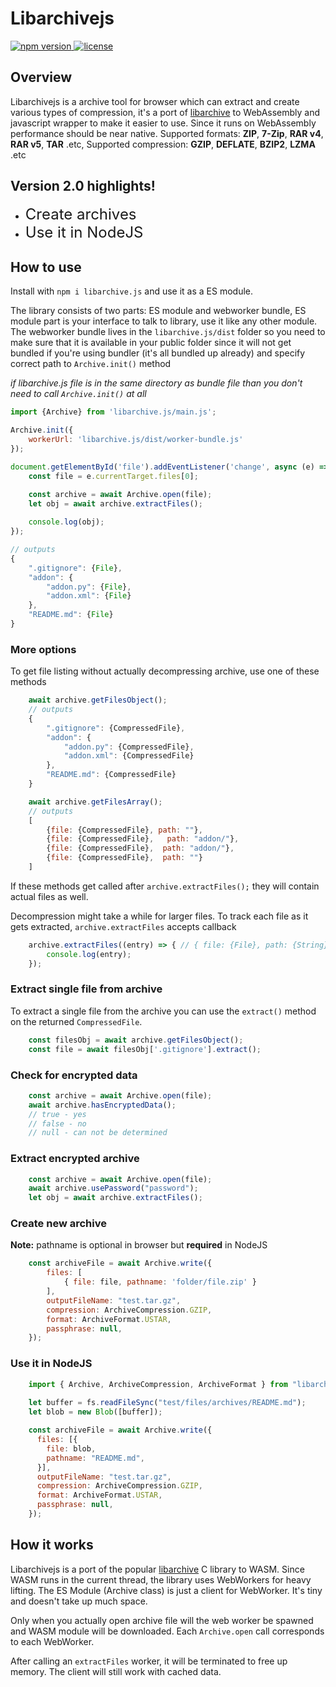 # Libarchivejs

<p align="left">
  <a href="https://www.npmjs.com/package/libarchive.js">
    <img src="https://img.shields.io/npm/v/libarchive.js.svg"
         alt="npm version">
  </a>
  <a href="https://github.com/nika-begiashvili/libarchivejs/blob/master/LICENSE">
    <img src="https://img.shields.io/npm/l/libarchive.js.svg"
         alt="license">
  </a>
</p>

## Overview

Libarchivejs is a archive tool for browser which can extract and create various types of compression, it's a port of [libarchive](https://github.com/libarchive/libarchive) to WebAssembly and javascript wrapper to make it easier to use. Since it runs on WebAssembly performance should be near native. Supported formats: **ZIP**, **7-Zip**, **RAR v4**, **RAR v5**, **TAR** .etc, Supported compression: **GZIP**, **DEFLATE**, **BZIP2**, **LZMA** .etc

## Version 2.0 highlights!

* <font size="5">Create archives</font>
* <font size="5">Use it in NodeJS</font>

## How to use

Install with `npm i libarchive.js` and use it as a ES module.

The library consists of two parts: ES module and webworker bundle, ES module part is your interface to talk to library, use it like any other module. The webworker bundle lives in the `libarchive.js/dist` folder so you need to make sure that it is available in your public folder since it will not get bundled if you're using bundler (it's all bundled up already) and specify correct path to `Archive.init()` method  

*if libarchive.js file is in the same directory as bundle file than you don't need to call `Archive.init()` at all*

```js
import {Archive} from 'libarchive.js/main.js';

Archive.init({
    workerUrl: 'libarchive.js/dist/worker-bundle.js'
});

document.getElementById('file').addEventListener('change', async (e) => {
    const file = e.currentTarget.files[0];

    const archive = await Archive.open(file);
    let obj = await archive.extractFiles();
    
    console.log(obj);
});

// outputs
{
    ".gitignore": {File},
    "addon": {
        "addon.py": {File},
        "addon.xml": {File}
    },
    "README.md": {File}
}

```

### More options

To get file listing without actually decompressing archive, use one of these methods
```js
    await archive.getFilesObject();
    // outputs
    {
        ".gitignore": {CompressedFile},
        "addon": {
            "addon.py": {CompressedFile},
            "addon.xml": {CompressedFile}
        },
        "README.md": {CompressedFile}
    }

    await archive.getFilesArray();
    // outputs
    [
        {file: {CompressedFile}, path: ""},
        {file: {CompressedFile},   path: "addon/"},
        {file: {CompressedFile},  path: "addon/"},
        {file: {CompressedFile},  path: ""}
    ]
```
If these methods get called after `archive.extractFiles();` they will contain actual files as well.

Decompression might take a while for larger files. To track each file as it gets extracted, `archive.extractFiles` accepts callback
```js
    archive.extractFiles((entry) => { // { file: {File}, path: {String} }
        console.log(entry);
    });
```

### Extract single file from archive

To extract a single file from the archive you can use the `extract()` method on the returned `CompressedFile`.

```js
    const filesObj = await archive.getFilesObject();
    const file = await filesObj['.gitignore'].extract();
```

### Check for encrypted data

```js
    const archive = await Archive.open(file);
    await archive.hasEncryptedData();
    // true - yes
    // false - no
    // null - can not be determined
```

### Extract encrypted archive

```js
    const archive = await Archive.open(file);
    await archive.usePassword("password");
    let obj = await archive.extractFiles();
```

### Create new archive

**Note:** pathname is optional in browser but **required** in NodeJS

```js
    const archiveFile = await Archive.write({
        files: [
            { file: file, pathname: 'folder/file.zip' }
        ],
        outputFileName: "test.tar.gz",
        compression: ArchiveCompression.GZIP,
        format: ArchiveFormat.USTAR,
        passphrase: null,
    });

```

### Use it in NodeJS

```js
    import { Archive, ArchiveCompression, ArchiveFormat } from "libarchivejs/dist/libarchive-node.mjs";
    
    let buffer = fs.readFileSync("test/files/archives/README.md");
    let blob = new Blob([buffer]);

    const archiveFile = await Archive.write({
      files: [{ 
        file: blob,
        pathname: "README.md",
      }],
      outputFileName: "test.tar.gz",
      compression: ArchiveCompression.GZIP,
      format: ArchiveFormat.USTAR,
      passphrase: null,
    });
```

## How it works

Libarchivejs is a port of the popular [libarchive](https://github.com/libarchive/libarchive) C library to WASM. Since WASM runs in the current thread, the library uses WebWorkers for heavy lifting. The ES Module (Archive class) is just a client for WebWorker. It's tiny and doesn't take up much space.

Only when you actually open archive file will the web worker be spawned and WASM module will be downloaded. Each `Archive.open` call corresponds to each WebWorker.

After calling an `extractFiles` worker, it will be terminated to free up memory. The client will still work with cached data.
